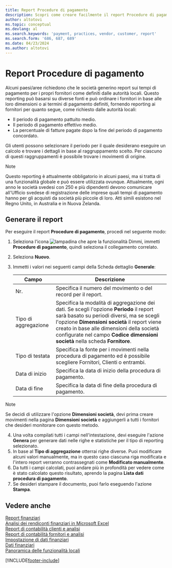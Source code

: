 ```yaml
---
title: Report Procedure di pagamento
description: Scopri come creare facilmente il report Procedure di pagamento per fornitori e clienti.
author: altotovi
ms.topic: conceptual
ms.devlang: al
ms.search.keywords: 'payment, practices, vendor, customer, report'
ms.search.form: '686, 687, 689'
ms.date: 04/23/2024
ms.author: altotovi
--- 
```


# <a name="payment-practices-report"></a>Report Procedure di pagamento

Alcuni paesi/aree richiedono che le società generino report sui tempi di pagamento per i propri fornitori come definiti dalle autorità locali. Questo reporting può basarsi su diverse fonti e può ordinare i fornitori in base alle loro dimensioni o ai termini di pagamento definiti, fornendo reporting ai fornitori per quanto segue, come richiesto dalle autorità locali:  

- Il periodo di pagamento pattuito medio.  
- Il periodo di pagamento effettivo medio.   
- La percentuale di fatture pagate dopo la fine del periodo di pagamento concordato. 

Gli utenti possono selezionare il periodo per il quale desiderano eseguire un calcolo e trovare i dettagli in base al raggruppamento scelto. Per ciascuno di questi raggruppamenti è possibile trovare i movimenti di origine. 

> [!NOTE]
> Questo reporting è attualmente obbligatorio in alcuni paesi, ma si tratta di una funzionalità globale e può essere utilizzata ovunque. Attualmente, ogni anno le società svedesi con 250 e più dipendenti devono comunicare all'Ufficio svedese di registrazione delle imprese quali tempi di pagamento hanno per gli acquisti da società più piccole di loro. Atti simili esistono nel Regno Unito, in Australia e in Nuova Zelanda.  

## <a name="generate-the-report"></a>Generare il report

Per eseguire il report **Procedure di pagamento**, procedi nel seguente modo:

1. Seleziona l'icona ![lampadina che apre la funzionalità Dimmi](media/ui-search/search_small.png "Informazioni sull'operazione che si desidera eseguire"), immetti **Procedure di pagamento**, quindi seleziona il collegamento correlato. 
2. Seleziona **Nuovo**.
3. Immetti i valori nei seguenti campi della Scheda dettaglio **Generale**:

   | Campo | Descrizione |
   |---------|-----------------------------------|
   | Nr. | Specifica il numero del movimento o del record per il report. |
   | Tipo di aggregazione | Specifica la modalità di aggregazione dei dati. Se scegli l'opzione **Periodo** il report sarà basato su periodi diversi, ma se scegli l'opzione **Dimensioni società** il report viene creato in base alle dimensioni della società configurate nel campo **Codice dimensioni società** nella scheda **Fornitore**. |
   | Tipo di testata | Specifica la fonte per i movimenti nella procedura di pagamento ed è possibile scegliere Fornitori, Clienti o entrambi. |
   | Data di inizio | Specifica la data di inizio della procedura di pagamento. |
   | Data di fine | Specifica la data di fine della procedura di pagamento. |

> [!NOTE]
> Se decidi di utilizzare l'opzione **Dimensioni società**, devi prima creare movimenti nella pagina **Dimensioni società** e aggiungerli a tutti i fornitori che desideri monitorare con questo metodo.

4. Una volta compilati tutti i campi nell'intestazione, devi eseguire l'azione **Genera** per generare dati nelle righe e statistiche per il tipo di reporting selezionato.
5. In base al **Tipo di aggregazione** otterrai righe diverse. Puoi modificare alcuni valori manualmente, ma in questo caso ciascuna riga modificata e l'intero report verranno contrassegnati come **Modificato manualmente**.
6. Da tutti i campi calcolati, puoi andare più in profondità per vedere come è stato calcolato questo risultato, aprendo la pagina **Lista dati procedura di pagamento**.
7. Se desideri stampare il documento, puoi farlo eseguendo l'azione **Stampa**.

## <a name="see-also"></a>Vedere anche

[Report finanziari](finance-reports.md)  
[Analisi dei rendiconti finanziari in Microsoft Excel](finance-analyze-excel.md)  
[Report di contabilità clienti e analisi](receivables-reports.md)  
[Report di contabilità fornitori e analisi](payables-reports.md)  
[Impostazione di dati finanziari](finance-setup-finance.md)  
[Dati finanziari](finance.md)  
[Panoramica delle funzionalità locali](about-localization.md)  

[!INCLUDE[footer-include](includes/footer-banner.md)]
